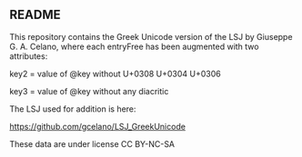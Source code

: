 ## README

This repository contains the Greek Unicode version of the LSJ by Giuseppe G. A. Celano, where each entryFree has been augmented with two attributes:

key2 = value of @key without U+0308 U+0304 U+0306

key3 = value of @key without any diacritic

The LSJ used for addition is here:

https://github.com/gcelano/LSJ_GreekUnicode

These data are under license CC BY-NC-SA 


